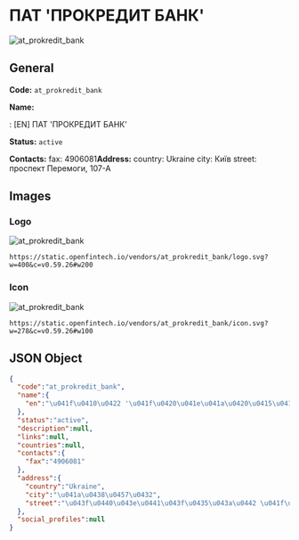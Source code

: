 
# ПАТ 'ПРОКРЕДИТ БАНК' 
![at_prokredit_bank](https://static.openfintech.io/vendors/at_prokredit_bank/logo.svg?w=400&c=v0.59.26#w200)  

## General 
 
**Code:** `at_prokredit_bank` 
 
**Name:** 
 
:	[EN] ПАТ 'ПРОКРЕДИТ БАНК' 
 
**Status:** `active` 
 
**Contacts:** 
fax: 4906081**Address:** 
country: Ukraine 
city: Київ 
street: проспект Перемоги, 107-А 

## Images 

### Logo 
 
![at_prokredit_bank](https://static.openfintech.io/vendors/at_prokredit_bank/logo.svg?w=400&c=v0.59.26#w200)  

```
https://static.openfintech.io/vendors/at_prokredit_bank/logo.svg?w=400&c=v0.59.26#w200
```  

### Icon 
 
![at_prokredit_bank](https://static.openfintech.io/vendors/at_prokredit_bank/icon.svg?w=278&c=v0.59.26#w100)  

```
https://static.openfintech.io/vendors/at_prokredit_bank/icon.svg?w=278&c=v0.59.26#w100
```  

## JSON Object 

```json
{
  "code":"at_prokredit_bank",
  "name":{
    "en":"\u041f\u0410\u0422 '\u041f\u0420\u041e\u041a\u0420\u0415\u0414\u0418\u0422 \u0411\u0410\u041d\u041a'"
  },
  "status":"active",
  "description":null,
  "links":null,
  "countries":null,
  "contacts":{
    "fax":"4906081"
  },
  "address":{
    "country":"Ukraine",
    "city":"\u041a\u0438\u0457\u0432",
    "street":"\u043f\u0440\u043e\u0441\u043f\u0435\u043a\u0442 \u041f\u0435\u0440\u0435\u043c\u043e\u0433\u0438, 107-\u0410"
  },
  "social_profiles":null
}
```  
